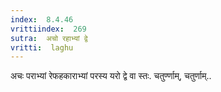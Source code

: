 ```yaml
---
index:  8.4.46
vrittiindex:  269
sutra:  अचो रहाभ्यां द्वे
vritti:  laghu 
---
```


अचः पराभ्यां रेफहकाराभ्यां परस्य यरो द्वे वा स्तः. चतुर्ण्णाम्, चतुर्णाम्..

